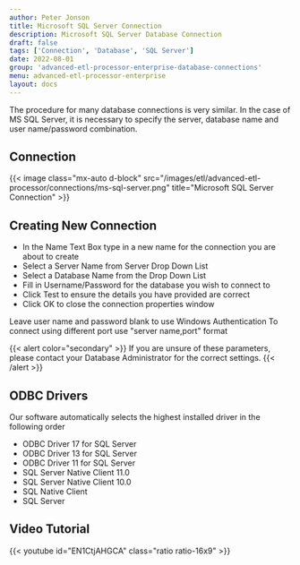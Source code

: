 ```yaml
---
author: Peter Jonson
title: Microsoft SQL Server Connection
description: Microsoft SQL Server Database Connection
draft: false
tags: ['Connection', 'Database', 'SQL Server']
date: 2022-08-01
group: 'advanced-etl-processor-enterprise-database-connections'
menu: advanced-etl-processor-enterprise
layout: docs
---
```


The procedure for many database connections is very similar. In the case of MS SQL Server, it is necessary to specify the server, database name and user name/password combination.

## Connection

{{< image class="mx-auto d-block" src="/images/etl/advanced-etl-processor/connections/ms-sql-server.png" title="Microsoft SQL Server Connection" >}}

## Creating New Connection

- In the Name Text Box type in a new name for the connection you are about to create
- Select a Server Name from Server Drop Down List
- Select a Database Name from the Drop Down List
- Fill in Username/Password for the database you wish to connect to
- Click Test to ensure the details you have provided are correct
- Click OK to close the connection properties window

Leave user name and password blank to use Windows Authentication
To connect using different port use "server name,port" format

{{< alert color="secondary" >}}
If you are unsure of these parameters, please contact your Database Administrator for the correct settings.
{{< /alert >}}

## ODBC Drivers

Our software automatically selects the highest installed driver in the following order

- ODBC Driver 17 for SQL Server
- ODBC Driver 13 for SQL Server
- ODBC Driver 11 for SQL Server
- SQL Server Native Client 11.0
- SQL Server Native Client 10.0
- SQL Native Client
- SQL Server

## Video Tutorial

{{< youtube id="EN1CtjAHGCA" class="ratio ratio-16x9" >}}
